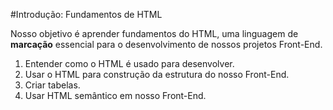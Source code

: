 #Introdução: Fundamentos de HTML

Nosso objetivo é aprender fundamentos do HTML, uma linguagem de **marcação** essencial para o desenvolvimento de nossos projetos Front-End.

1. Entender como o HTML é usado para desenvolver.
2. Usar o HTML para construção da estrutura do nosso Front-End.
3. Criar tabelas.
4. Usar HTML semântico em nosso Front-End.


